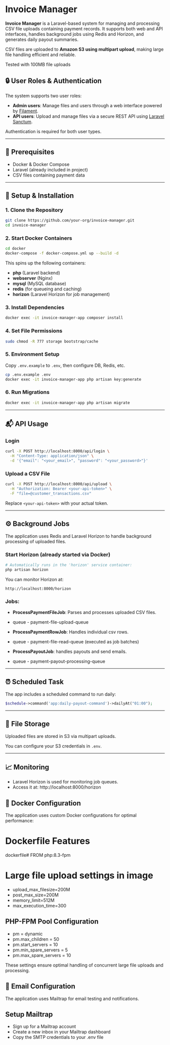 # Invoice Manager

**Invoice Manager** is a Laravel-based system for managing and processing CSV file uploads containing payment records. It supports both web and API interfaces, handles background jobs using Redis and Horizon, and generates daily payout summaries.

CSV files are uploaded to **Amazon S3 using multipart upload**, making large file handling efficient and reliable.

Tested with 100MB file uploads

## 🔒 User Roles & Authentication

The system supports two user roles:

- **Admin users**: Manage files and users through a web interface powered by [Filament](https://filamentphp.com/).
- **API users**: Upload and manage files via a secure REST API using [Laravel Sanctum](https://laravel.com/docs/sanctum/).

Authentication is required for both user types.

---

## 🧰 Prerequisites

- Docker & Docker Compose
- Laravel (already included in project)
- CSV files containing payment data

---

## 🚀 Setup & Installation

### 1. Clone the Repository

```bash
git clone https://github.com/your-org/invoice-manager.git
cd invoice-manager
```

### 2. Start Docker Containers

```bash
cd docker
docker-compose -f docker-compose.yml up --build -d
```

This spins up the following containers:

- **php** (Laravel backend)
- **webserver** (Nginx)
- **mysql** (MySQL database)
- **redis** (for queueing and caching)
- **horizon** (Laravel Horizon for job management)

### 3. Install Dependencies

```bash
docker exec -it invoice-manager-app composer install
```

### 4. Set File Permissions

```bash
sudo chmod -R 777 storage bootstrap/cache
```

### 5. Environment Setup

Copy `.env.example` to `.env`, then configure DB, Redis, etc.

```bash
cp .env.example .env
docker exec -it invoice-manager-app php artisan key:generate
```

### 6. Run Migrations

```bash
docker exec -it invoice-manager-app php artisan migrate
```

---

## 📬 API Usage

### Login 

```bash
curl -X POST http://localhost:8000/api/login \
  -H "Content-Type: application/json" \
  -d '{"email": "<your_email>", "password": "<your_password>"}'
```

### Upload a CSV File

```bash
curl -X POST http://localhost:8000/api/upload \
  -H "Authorization: Bearer <your-api-token>" \
  -F "file=@customer_transactions.csv"
```

Replace `<your-api-token>` with your actual token.

---

## ⚙️ Background Jobs

The application uses Redis and Laravel Horizon to handle background processing of uploaded files.

### Start Horizon (already started via Docker)

```bash
# Automatically runs in the 'horizon' service container:
php artisan horizon
```

You can monitor Horizon at:

```
http://localhost:8000/horizon
```

### Jobs:

- **ProcessPaymentFileJob**: Parses and processes uploaded CSV files.
-   queue - payment-file-upload-queue

- **ProcessPaymentRowJob**: Handles individual csv rows.
-   queue - payment-file-read-queue (executed as job batches)

- **ProcessPayoutJob**: handles payouts and send emails.
-   queue - payment-payout-processing-queue

---

## ⏰ Scheduled Task

The app includes a scheduled command to run daily:

```php
$schedule->command('app:daily-payout-command')->dailyAt("01:00");
```

---

## 📂 File Storage

Uploaded files are stored in S3 via multipart uploads.

You can configure your S3 credentials in `.env`.

---

## 📈 Monitoring

- Laravel Horizon is used for monitoring job queues.
- Access it at: http://localhost:8000/horizon


## 🔧 Docker Configuration

The application uses custom Docker configurations for optimal performance:

# Dockerfile Features

dockerfile# FROM php:8.3-fpm

# Large file upload settings in image
- upload_max_filesize=200M
- post_max_size=200M
- memory_limit=512M
- max_execution_time=300

## PHP-FPM Pool Configuration

- pm = dynamic
- pm.max_children = 50
- pm.start_servers = 10
- pm.min_spare_servers = 5
- pm.max_spare_servers = 10

These settings ensure optimal handling of concurrent large file uploads and processing.

## 📧 Email Configuration
The application uses Mailtrap for email testing and notifications.

## Setup Mailtrap

- Sign up for a Mailtrap account
- Create a new inbox in your Mailtrap dashboard
- Copy the SMTP credentials to your .env file
